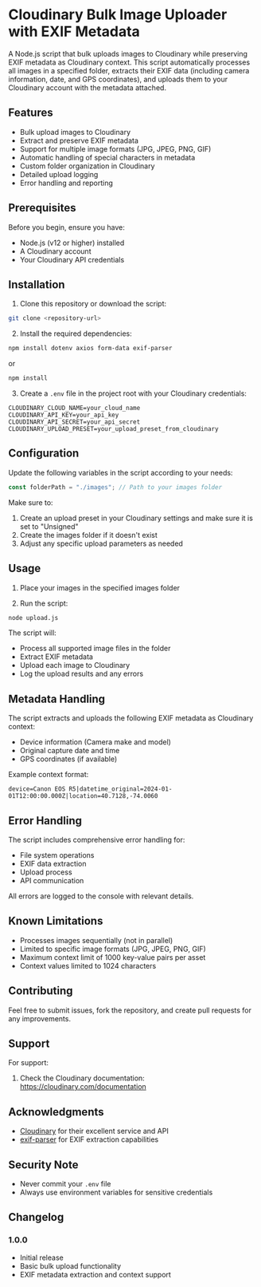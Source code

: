 # Cloudinary Bulk Image Uploader with EXIF Metadata

A Node.js script that bulk uploads images to Cloudinary while preserving EXIF metadata as Cloudinary context. This script automatically processes all images in a specified folder, extracts their EXIF data (including camera information, date, and GPS coordinates), and uploads them to your Cloudinary account with the metadata attached.

## Features

- Bulk upload images to Cloudinary
- Extract and preserve EXIF metadata
- Support for multiple image formats (JPG, JPEG, PNG, GIF)
- Automatic handling of special characters in metadata
- Custom folder organization in Cloudinary
- Detailed upload logging
- Error handling and reporting

## Prerequisites

Before you begin, ensure you have:

- Node.js (v12 or higher) installed
- A Cloudinary account
- Your Cloudinary API credentials

## Installation

1. Clone this repository or download the script:

```bash
git clone <repository-url>
```

2. Install the required dependencies:

```bash
npm install dotenv axios form-data exif-parser
```

or

```bash
npm install
```

3. Create a `.env` file in the project root with your Cloudinary credentials:

```env
CLOUDINARY_CLOUD_NAME=your_cloud_name
CLOUDINARY_API_KEY=your_api_key
CLOUDINARY_API_SECRET=your_api_secret
CLOUDINARY_UPLOAD_PRESET=your_upload_preset_from_cloudinary
```

## Configuration

Update the following variables in the script according to your needs:

```javascript
const folderPath = "./images"; // Path to your images folder
```

Make sure to:

1. Create an upload preset in your Cloudinary settings and make sure it is set to "Unsigned"
2. Create the images folder if it doesn't exist
3. Adjust any specific upload parameters as needed

## Usage

1. Place your images in the specified images folder

2. Run the script:

```bash
node upload.js
```

The script will:

- Process all supported image files in the folder
- Extract EXIF metadata
- Upload each image to Cloudinary
- Log the upload results and any errors

## Metadata Handling

The script extracts and uploads the following EXIF metadata as Cloudinary context:

- Device information (Camera make and model)
- Original capture date and time
- GPS coordinates (if available)

Example context format:

```
device=Canon EOS R5|datetime_original=2024-01-01T12:00:00.000Z|location=40.7128,-74.0060
```

## Error Handling

The script includes comprehensive error handling for:

- File system operations
- EXIF data extraction
- Upload process
- API communication

All errors are logged to the console with relevant details.

## Known Limitations

- Processes images sequentially (not in parallel)
- Limited to specific image formats (JPG, JPEG, PNG, GIF)
- Maximum context limit of 1000 key-value pairs per asset
- Context values limited to 1024 characters

## Contributing

Feel free to submit issues, fork the repository, and create pull requests for any improvements.

## Support

For support:

1. Check the Cloudinary documentation: https://cloudinary.com/documentation

## Acknowledgments

- [Cloudinary](https://cloudinary.com) for their excellent service and API
- [exif-parser](https://github.com/bwindels/exif-parser) for EXIF extraction capabilities

## Security Note

- Never commit your `.env` file
- Always use environment variables for sensitive credentials

## Changelog

### 1.0.0

- Initial release
- Basic bulk upload functionality
- EXIF metadata extraction and context support

